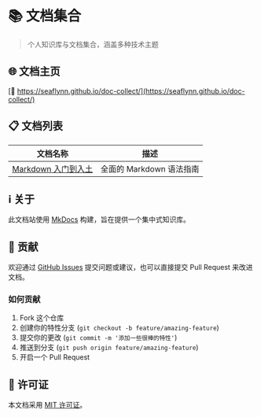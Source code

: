 # 📚 文档集合

> 个人知识库与文档集合，涵盖多种技术主题

<!-- [![GitHub stars](https://img.shields.io/github/stars/seaflyNN/doc-collect)](https://github.com/seaflyNN/doc-collect/stargazers)
[![GitHub issues](https://img.shields.io/github/issues/seaflyNN/doc-collect)](https://github.com/seaflyNN/doc-collect/issues)
[![MIT License](https://img.shields.io/badge/license-MIT-blue.svg)](https://opensource.org/licenses/MIT)
[![docsify](https://img.shields.io/badge/powered%20by-docsify-brightgreen.svg)](https://docsify.js.org/) -->

## 🌐 文档主页

[🔗 https://seaflynn.github.io/doc-collect/](https://seaflynn.github.io/doc-collect/)

## 📋 文档列表

| 文档名称 | 描述 |
| ------- | ---- |
| [Markdown 入门到入土](tag_markdown用法/markdown入门到入土.md) | 全面的 Markdown 语法指南 |

## ℹ️ 关于

此文档站使用 [MkDocs](https://www.mkdocs.org/) 构建，旨在提供一个集中式知识库。

## 🤝 贡献

欢迎通过 [GitHub Issues](https://github.com/seaflyNN/doc-collect/issues) 提交问题或建议，也可以直接提交 Pull Request 来改进文档。

### 如何贡献

1. Fork 这个仓库
2. 创建你的特性分支 (`git checkout -b feature/amazing-feature`)
3. 提交你的更改 (`git commit -m '添加一些很棒的特性'`)
4. 推送到分支 (`git push origin feature/amazing-feature`)
5. 开启一个 Pull Request

## 📜 许可证

本文档采用 [MIT 许可证](https://opensource.org/licenses/MIT)。 